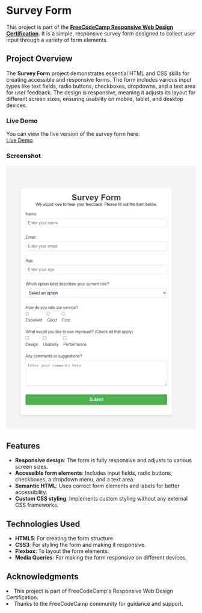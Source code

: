 # Survey Form

This project is part of the **[FreeCodeCamp Responsive Web Design Certification](https://www.freecodecamp.org/learn/)**. It is a simple, responsive survey form designed to collect user input through a variety of form elements.

## Project Overview

The **Survey Form** project demonstrates essential HTML and CSS skills for creating accessible and responsive forms. The form includes various input types like text fields, 
radio buttons, checkboxes, dropdowns, and a text area for user feedback. The design is responsive, meaning it adjusts its layout for different screen sizes, ensuring usability on mobile, 
tablet, and desktop devices.

### Live Demo

You can view the live version of the survey form here:  
[Live Demo](https://kelv48.github.io/Survey-Form/)

### Screenshot
![Survey Form Screenshot](https://github.com/Kelv48/Survey-Form/blob/main/SurveyForm.png)  

## Features

- **Responsive design**: The form is fully responsive and adjusts to various screen sizes.
- **Accessible form elements**: Includes input fields, radio buttons, checkboxes, a dropdown menu, and a text area.
- **Semantic HTML**: Uses correct form elements and labels for better accessibility.
- **Custom CSS styling**: Implements custom styling without any external CSS frameworks.

## Technologies Used

- **HTML5**: For creating the form structure.
- **CSS3**: For styling the form and making it responsive.
- **Flexbox**: To layout the form elements.
- **Media Queries**: For making the form responsive on different devices.

## Acknowledgments
<li>This project is part of FreeCodeCamp's Responsive Web Design Certification.</li>
<li>Thanks to the FreeCodeCamp community for guidance and support.</li>
